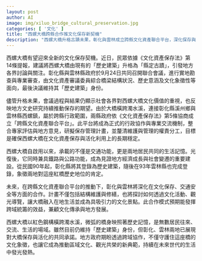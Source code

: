 ```yaml
---
layout: post
author: AI
image: img/xiluo_bridge_cultural_preservation.jpg
categories: [ '文化' ]
title: "西螺大橋跨縣合作推文化保存新契機"  
description: "西螺大橋升格古蹟未果，彰化與雲林成立跨縣文化資產聯合平台，深化保存與活化合作，兼顧文化傳承與地方發展"  "
---
```

西螺大橋有望迎來全新的文化保存契機。近日，民眾依據《文化資產保存法》第14條提報，建議將西螺大橋由現有的「歷史建築」升格為「縣定古蹟」，引發地方各界討論與關注。彰化縣與雲林縣政府於9月24日共同召開聯合會議，進行實地勘查與專業審查，由文化資產審議委員綜合橋梁結構狀況、歷史意涵及文化象徵性等面向，最後決議維持其「歷史建築」身份。  

儘管升格未果，會議過程與結果仍顯示社會各界對西螺大橋文化價值的重視，也反映地方文史研究持續推動保存的期望。由於大橋橫跨濁水溪，連接彰化縣溪州鄉與雲林縣西螺鎮，屬於跨縣行政範圍，兩縣政府依《文化資產保存法》第5條協商成立「跨縣文化資產聯合平台」。此平台將成為正式的行政協作與專業交流機制，整合專家評估與地方意見，研擬保存管理計畫，並釐清維護與管理的權責分工，目標是確保西螺大橋在文化資產保存與活化利用上的長期穩定。

西螺大橋自啟用以來，承載的不僅是交通功能，更是兩地居民共同的生活記憶。光復後，它同時兼具鐵路與公路功能，成為見證地方經濟成長與社會變遷的重要建設。從民國90年起，彰化縣將其登錄為歷史建築，隨後在93年雲林縣也完成登錄，象徵兩地對這座紅橋歷史地位的肯定。

未來，在跨縣文化資產聯合平台的推動下，彰化與雲林將深化在文化保存、交通安全等方面的合作。計畫不僅包括結構維護與修繕，也將探討如何透過文化活動、觀光導覽，讓大橋融入在地生活並成為具吸引力的文化景點。此合作模式預期能發揮跨域統籌的效益，兼顧文化傳承與地方發展。

西螺大橋以紅色鋼構橫跨濁水溪，微弧的橋身映照著歷史記憶，是無數居民往來、交流、生活的場域。雖然目前仍維持「歷史建築」身份，但彰化、雲林兩地已展現對大橋保存與活化的共同承諾。地方政府期盼透過跨域協作，不僅守護住這座橋的文化象徵，也讓它成為推動區域文化、觀光共榮的新典範，持續在未來世代的生活中發光發熱。